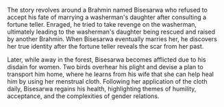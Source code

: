 The story revolves around a Brahmin named Bisesarwa who refused to accept his fate of marrying a washerman's daughter after consulting a fortune teller. Enraged, he tried to take revenge on the washerman, ultimately leading to the washerman's daughter being rescued and raised by another Brahmin. When Bisesarwa eventually marries her, he discovers her true identity after the fortune teller reveals the scar from her past.

Later, while away in the forest, Bisesarwa becomes afflicted due to his disdain for women. Two birds overhear his plight and devise a plan to transport him home, where he learns from his wife that she can help heal him by using her menstrual cloth. Following her application of the cloth daily, Bisesarwa regains his health, highlighting themes of humility, acceptance, and the complexities of gender relations.